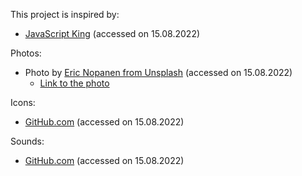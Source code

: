 This project is inspired by:
- [JavaScript King](https://www.youtube.com/watch?v=EWv2jnhZErc) (accessed on 15.08.2022)

Photos:
- Photo by [Eric Nopanen from Unsplash](https://unsplash.com/es/@rexcuando?utm_source=unsplash&utm_medium=referral&utm_content=creditCopyText) (accessed on 15.08.2022)
  - [Link to the photo](https://images.unsplash.com/photo-1487180144351-b8472da7d491?ixlib=rb-1.2.1&ixid=MnwxMjA3fDB8MHxwaG90by1wYWdlfHx8fGVufDB8fHx8&auto=format&fit=crop&w=1172&q=80)

Icons:
- [GitHub.com](https://github.com/sahandghavidel/HTML-CSS-JavaScript-projects-for-beginners/tree/main/projects/drum-kits/images) (accessed on 15.08.2022)

Sounds:
- [GitHub.com](https://github.com/sahandghavidel/HTML-CSS-JavaScript-projects-for-beginners/tree/main/projects/drum-kits/sounds) (accessed on 15.08.2022)